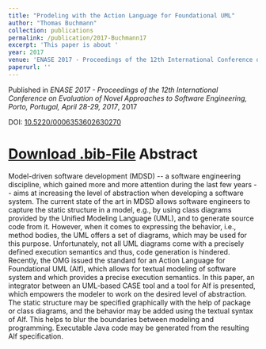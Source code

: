 ```yaml
---
title: "Prodeling with the Action Language for Foundational UML"
author: "Thomas Buchmann"
collection: publications
permalink: /publication/2017-Buchmann17
excerpt: 'This paper is about '
year: 2017
venue: 'ENASE 2017 - Proceedings of the 12th International Conference on Evaluation of Novel Approaches to Software Engineering, Porto, Portugal, April 28-29, 2017'
paperurl: ''
---
```


Published in *ENASE 2017 - Proceedings of the 12th International Conference on Evaluation of Novel Approaches to Software Engineering, Porto, Portugal, April 28-29, 2017*, 2017

DOI: [10.5220/0006353602630270](https://doi.org/10.5220/0006353602630270)

[Download .bib-File](http://tbuchmann.github.io/files/Buchmann17.bib)
Abstract
=====

Model-driven software development (MDSD) -- a software engineering discipline, which gained more and more attention during the last few years -- aims at increasing the level of abstraction when developing a software system. The current state of the art in MDSD allows software engineers to capture the static structure in a model, e.g., by using class diagrams provided by the Unified Modeling Language (UML), and to generate source code from it. However, when it comes to expressing the behavior, i.e., method bodies, the UML offers a set of diagrams, which may be used for this purpose. Unfortunately, not all UML diagrams come with a precisely defined execution semantics and thus, code generation is hindered.  Recently, the OMG issued the standard for an Action Language for Foundational UML (Alf), which allows for textual modeling of software system and which provides a precise execution semantics. In this paper, an integrator between an UML-based CASE tool and a tool for Alf is presented, which empowers the modeler to work on the desired level of abstraction. The static structure may be specified graphically with the help of package or class diagrams, and the behavior may be added using the textual syntax of Alf. This helps to blur the boundaries between modeling and programming. Executable Java code may be generated from the resulting Alf specification. 